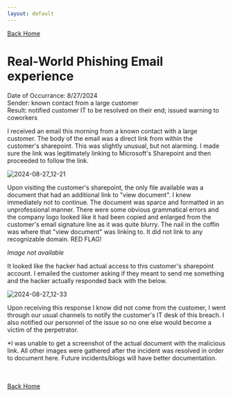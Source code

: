 ```yaml
---
layout: default
---
```


[Back Home](./index.md)

# Real-World Phishing Email experience

Date of Occurrance: 8/27/2024  
Sender: known contact from a large customer  
Result: notified customer IT to be resolved on their end; issued warning to coworkers

I received an email this morning from a known contact with a large customer. The body of the email was a direct link from within the customer's sharepoint. This was slightly unusual, but not alarming. I made sure the link was legitimately linking to Microsoft's Sharepoint and then proceeded to follow the link. 

![2024-08-27_12-21](https://github.com/user-attachments/assets/8749f8b7-685b-43b0-b016-bb4e1517c984)


Upon visiting the customer's sharepoint, the only file available was a document that had an additional link to "view document". I knew immediately not to continue. The document was sparce and formatted in an unprofessional manner. There were some obvious grammatical errors and the company logo looked like it had been copied and enlarged from the customer's email signature line as it was quite blurry. The nail in the coffin was where that "view document" was linking to. It did not link to any recognizable domain. RED FLAG!

*Image not available*

It looked like the hacker had actual access to this customer's sharepoint account. I emailed the customer asking if they meant to send me something and the hacker actually responded back with the below.

![2024-08-27_12-33](https://github.com/user-attachments/assets/49dab4ad-489d-461d-bdbe-0f73e9cf35fa)


Upon receiving this response I know did not come from the customer, I went through our usual channels to notify the customer's IT desk of this breach. I also notified our personnel of the issue so no one else would become a victim of the perpetrator.

*I was unable to get a screenshot of the actual document with the malicious link. All other images were gathered after the incident was resolved in order to document here. Future incidents/blogs will have better documentation.

<br/><br/>
[Back Home](./index.md)
